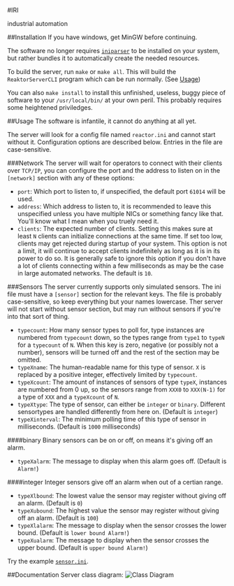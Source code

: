 #IRI

industrial automation

##Installation
If you have windows, get MinGW before continuing.

The software no longer requires [`iniparser`](http://ndevilla.free.fr/iniparser/) to be installed on your system, but rather bundles it to automatically create the needed resources.

To build the server, run `make` or `make all`. This will build the `ReaktorServerCLI` program which can be run normally. (See [Usage](#usage))

You can also `make install` to install this unfinished, useless, buggy piece of software to your `/usr/local/bin/` at your own peril. This probably requires some heightened priviledges.

##Usage
The software is infantile, it cannot do anything at all yet.

The server will look for a config file named `reactor.ini` and cannot start without it. Configuration options are described below. Entries in the file are case-sensitive.

###Network
The server will wait for operators to connect with their clients over `TCP/IP`, you can configure the port and the address to listen on in the `[network]` section with any of these options:

* `port`: Which port to listen to, if unspecified, the default port `61014` will be used.
* `address`: Which address to listen to, it is recommended to leave this unspecified unless you have multiple NICs or something fancy like that. You'll know what I mean when you truely need it.
* `clients`: The expected number of clients. Setting this makes sure at least `N` clients can initialize connections at the same time. If set too low, clients may get rejected during startup of your system. This option is not a limit, it will continue to accept clients indefinitely as long as it is in its power to do so. It is generally safe to ignore this option if you don't have a lot of clients connecting within a few milliseconds as may be the case in large automated networks. The default is `10`.

###Sensors
The server currently supports only simulated sensors. The ini file must have a `[sensor]` section for the relevant keys. The file is probably case-sensitive, so keep everything but your names lowercase.
Ther server will not start without sensor section, but may run without sensors if you're into that sort of thing.

* `typecount`: How many sensor types to poll for, type instances are numbered from `typecount` down, so the types range from `type1` to `typeN` for a `typecount` of `N`. When this key is zero, negative (or possibly not a number), sensors will be turned off and the rest of the section may be omitted.
* `typeXname`: The human-readable name for this type of sensor. `X` is replaced by a positive integer, effectively limited by `typecount`.
* `typeXcount`: The amount of instances of sensors of type `typeX`, instances are numbered from 0 up, so the sensors range from `XXX0` to `XXX(N-1)` for a type of `XXX` and a `typeXcount` of `N`.
* `typeXtype`: The type of sensor, can either be `integer` or `binary`. Different sensortypes are handled differently from here on. (Default is `integer`)
* `typeXinterval`: The minimum polling time of this type of sensor in milliseconds. (Default is `1000` milliseconds)

####binary
Binary sensors can be on or off, on means it's giving off an alarm.

* `typeXalarm`: The message to display when this alarm goes off. (Default is `Alarm!`)

####integer
Integer sensors give off an alarm when out of a certian range.


* `typeXlbound`: The lowest value the sensor may register without giving off an alarm. (Default is `0`)
* `typeXubound`: The highest value the sensor may register without giving off an alarm. (Default is `100`)
* `typeXlalarm`: The message to display when the sensor crosses the lower bound. (Default is `lower bound Alarm!`)
* `typeXualarm`: The message to display when the sensor crosses the upper bound. (Default is `upper bound Alarm!`)

Try the example [`sensor.ini`](https://github.com/RadioactiveGangsters/RIDServer/blob/master/sensor.ini).

##Documentation
Server class diagram:
![Class Diagram](http://oege.ie.hva.nl/~alb001/iri/docs/reaktorserver.png)
